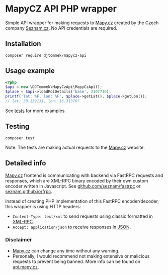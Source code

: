 # MapyCZ API PHP wrapper

Simple API wrapper for making requests to [Mapy.cz](https://mapy.cz/) created by the Czech company [Seznam.cz](https://seznam.cz/). No API credentials are required.

## Installation
```
composer require djtommek/mapycz-api
```

## Usage example
```php
<?php
$api = new \DJTommek\MapyCzApi\MapyCzApi();
$place = $api->loadPoiDetails('base', 2107710);
printf('lat: %F, lon: %F', $place->getLat(), $place->getLon());
// lat: 50.132131, lon: 16.313767
```

See [tests](tests/MapyCzApiTest.php) for more examples.

## Testing
```
composer test
```
Note: The tests are making actual requests to the [Mapy.cz](https://mapy.cz/) website.

## Detailed info
[Mapy.cz](https://mapy.cz/) frontend is communicating with backend via FastRPC requests and responses, which are XML-RPC binary encoded by their own custom encoder written in Javascript. See [github.com/seznam/fastrpc](https://github.com/seznam/fastrpc) or [seznam.github.io/frpc](https://seznam.github.io/frpc/).

Instead of creating PHP implementation of this FastRPC encoder/decoder, this wrapper is using HTTP headers:
- `Content-Type: text/xml` to send requests using classic formatted in [XML-RPC](https://wikipedia.org/wiki/XML-RPC).
- `Accept: application/json` to receive responses in [JSON](https://wikipedia.org/wiki/JSON).

### Disclaimer
- [Mapy.cz](https://mapy.cz/) can change any time without any warning.
- Personally, I would recommend not making extensive or malicious requests to prevent being banned. More info can be found on [api.mapy.cz](https://api.mapy.cz/).
